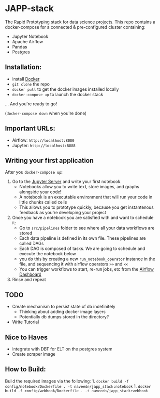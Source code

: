 # JAPP-stack

The Rapid Prototyping stack for data science projects. This repo contains a docker-compose for a connected & pre-configured cluster containing:
 - Jupyter Notebook
 - Apache Airflow
 - Pandas
 - Postgres

## Installation:
 - Install [Docker](https://docs.docker.com/get-docker/)
 - `git clone` the repo
 - `docker pull` to get the docker images installed locally
 - `docker-compose up` to launch the docker stack

 ... And you're ready to go!

 (`docker-compose down` when you're done)

## Important URLs:
 - Airflow: `http://localhost:8080`
 - Jupyter: `http://localhost:8888`

## Writing your first application
After you `docker-compose up`:
1. Go to the [Jupyter Server](http://localhost:8888) and write your first notebook
    - Notebooks allow you to write text, store images, and graphs alongside your code!
    - A notebook is an executable environment that will run your code in little chunks called cells
    - This allows you to prototype quickly, because you get instantenous feedback as you're developing your project
2. Once you have a notebook you are satisfied with and want to schedule it:
    - Go to `src/pipelines` folder to see where all your data workflows are stored
    - Each data pipeline is defined in its own file. These pipelines are called DAGs
    - Each DAG is composed of tasks. We are going to schedule and execute the notebook below
    - you do this by creating a new `run_notebook_operator` instance in the file, and sequencing it with airflow operators `>>` and `<<`
    - You can trigger workflows to start, re-run jobs, etc from the [Airflow Dashboard](http://localhost:8080)
3. Rinse and repeat
## TODO
- Create mechanism to persist state of db indefinitely
    - Thinking about adding docker image layers
    - Potentially db dumps stored in the directory?
- Write Tutorial

## Nice to Haves
- Integrate with DBT for ELT on the postgres system
- Create scraper image

## How to Build:
Build the required images via the following:
    1. `docker build -f config/notebook/Dockerfile . -t naveedn/japp_stack:notebook`
    1. `docker build -f config/webhook/Dockerfile . -t naveedn/japp_stack:webhook`
